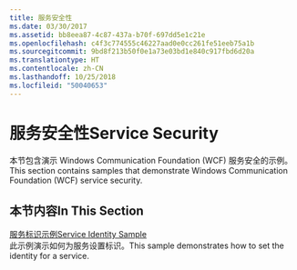 ```yaml
---
title: 服务安全性
ms.date: 03/30/2017
ms.assetid: bb8eea87-4c87-437a-b70f-697dd5e1c21e
ms.openlocfilehash: c4f3c774555c46227aad0e0cc261fe51eeb75a1b
ms.sourcegitcommit: 9bd8f213b50f0e1a73e03bd1e840c917fbd6d20a
ms.translationtype: HT
ms.contentlocale: zh-CN
ms.lasthandoff: 10/25/2018
ms.locfileid: "50040653"
---
```

# <a name="service-security"></a><span data-ttu-id="a50dc-102">服务安全性</span><span class="sxs-lookup"><span data-stu-id="a50dc-102">Service Security</span></span>
<span data-ttu-id="a50dc-103">本节包含演示 Windows Communication Foundation (WCF) 服务安全的示例。</span><span class="sxs-lookup"><span data-stu-id="a50dc-103">This section contains samples that demonstrate Windows Communication Foundation (WCF) service security.</span></span>  
  
## <a name="in-this-section"></a><span data-ttu-id="a50dc-104">本节内容</span><span class="sxs-lookup"><span data-stu-id="a50dc-104">In This Section</span></span>  
 [<span data-ttu-id="a50dc-105">服务标识示例</span><span class="sxs-lookup"><span data-stu-id="a50dc-105">Service Identity Sample</span></span>](../../../../docs/framework/wcf/samples/service-identity-sample.md)  
 <span data-ttu-id="a50dc-106">此示例演示如何为服务设置标识。</span><span class="sxs-lookup"><span data-stu-id="a50dc-106">This sample demonstrates how to set the identity for a service.</span></span>
